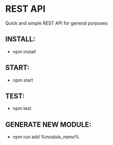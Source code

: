 REST API
==============
Quick and simple REST API for general purposes

INSTALL:
--------------
- npm install

START:
--------------
- npm start

TEST:
--------------
- npm test

GENERATE NEW MODULE:
--------------
- npm run add %_module_name_%